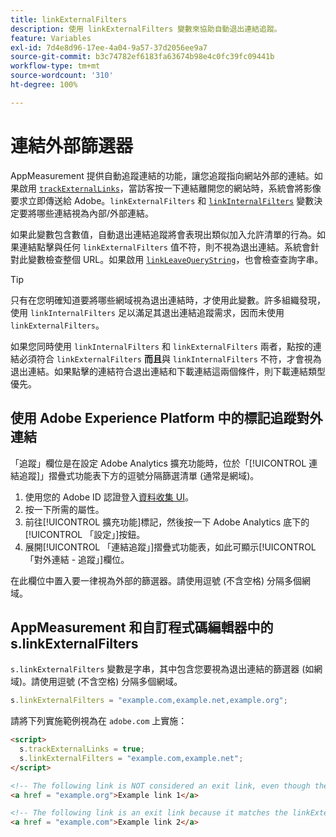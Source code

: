 ```yaml
---
title: linkExternalFilters
description: 使用 linkExternalFilters 變數來協助自動退出連結追蹤。
feature: Variables
exl-id: 7d4e8d96-17ee-4a04-9a57-37d2056ee9a7
source-git-commit: b3c74782ef6183fa63674b98e4c0fc39fc09441b
workflow-type: tm+mt
source-wordcount: '310'
ht-degree: 100%

---
```


# 連結外部篩選器

AppMeasurement 提供自動追蹤連結的功能，讓您追蹤指向網站外部的連結。如果啟用 [`trackExternalLinks`](trackexternallinks.md)，當訪客按一下連結離開您的網站時，系統會將影像要求立即傳送給 Adobe。`linkExternalFilters` 和 [`linkInternalFilters`](linkinternalfilters.md) 變數決定要將哪些連結視為內部/外部連結。

如果此變數包含數值，自動退出連結追蹤將會表現出類似加入允許清單的行為。如果連結點擊與任何 `linkExternalFilters` 值不符，則不視為退出連結。系統會針對此變數檢查整個 URL。如果啟用 [`linkLeaveQueryString`](linkleavequerystring.md)，也會檢查查詢字串。

>[!TIP]
>
> 只有在您明確知道要將哪些網域視為退出連結時，才使用此變數。許多組織發現，使用 `linkInternalFilters` 足以滿足其退出連結追蹤需求，因而未使用 `linkExternalFilters`。

如果您同時使用 `linkInternalFilters` 和 `linkExternalFilters` 兩者，點按的連結必須符合 `linkExternalFilters` **而且**&#x200B;與 `linkInternalFilters` 不符，才會視為退出連結。如果點擊的連結符合退出連結和下載連結這兩個條件，則下載連結類型優先。

## 使用 Adobe Experience Platform 中的標記追蹤對外連結

「追蹤」欄位是在設定 Adobe Analytics 擴充功能時，位於「[!UICONTROL 連結追蹤]」摺疊式功能表下方的逗號分隔篩選清單 (通常是網域)。

1. 使用您的 Adobe ID 認證登入[資料收集 UI](https://experience.adobe.com/data-collection)。
2. 按一下所需的屬性。
3. 前往[!UICONTROL 擴充功能]標記，然後按一下 Adobe Analytics 底下的[!UICONTROL 「設定」]按鈕。
4. 展開[!UICONTROL 「連結追蹤」]摺疊式功能表，如此可顯示[!UICONTROL 「對外連結 - 追蹤」]欄位。

在此欄位中置入要一律視為外部的篩選器。請使用逗號 (不含空格) 分隔多個網域。

## AppMeasurement 和自訂程式碼編輯器中的 s.linkExternalFilters

`s.linkExternalFilters` 變數是字串，其中包含您要視為退出連結的篩選器 (如網域)。請使用逗號 (不含空格) 分隔多個網域。

```js
s.linkExternalFilters = "example.com,example.net,example.org";
```

請將下列實施範例視為在 `adobe.com` 上實施：

```html
<script>
  s.trackExternalLinks = true;
  s.linkExternalFilters = "example.com,example.net";
</script>

<!-- The following link is NOT considered an exit link, even though the link is outside adobe.com -->
<a href = "example.org">Example link 1</a>

<!-- The following link is an exit link because it matches the linkExternalFilters allowlist -->
<a href = "example.com">Example link 2</a>
```
